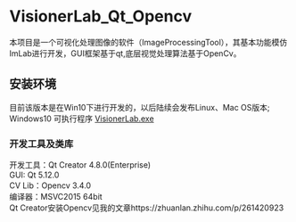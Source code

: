 # VisionerLab_Qt_Opencv
 本项目是一个可视化处理图像的软件（ImageProcessingTool），其基本功能模仿ImLab进行开发，GUI框架基于qt,底层视觉处理算法基于OpenCv。
 ## 安装环境
 目前该版本是在Win10下进行开发的，以后陆续会发布Linux、Mac OS版本;  
 Windows10 可执行程序 [VisionerLab.exe](https://github.com/cuihangmver/VisionerLab_Qt_Opencv/blob/main/VisionerLab.rar)
 ### 开发工具及类库
 开发工具：Qt Creator 4.8.0(Enterprise)  
 GUI: Qt 5.12.0  
 CV Lib：Opencv 3.4.0  
 编译器：MSVC2015 64bit  
 Qt Creator安装Opencv见我的文章https://zhuanlan.zhihu.com/p/261420923  
 
